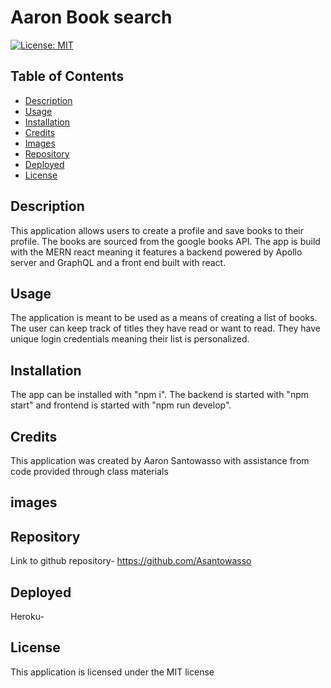 # Aaron Book search

[![License: MIT](https://img.shields.io/badge/License-MIT-yellow.svg)](https://opensource.org/licenses/MIT)
## Table of Contents

- [Description](#description)
- [Usage](#usage)
- [Installation](#installation)
- [Credits](#credits)
- [Images](#images)
- [Repository](#repository)
- [Deployed](#deployed) 
- [License](#license)

## Description

This application allows users to create a profile and save books to their profile. The books are sourced from the google books API. The app is build with the MERN react meaning it features a backend powered by Apollo server and GraphQL and a front end built with react.

## Usage

The application is meant to be used as a means of creating a list of books. The user can keep track of titles they have read or want to read. They have unique login credentials meaning their list is personalized.

## Installation

The app can be installed with "npm i". The backend is started with "npm start" and frontend is started with "npm run develop".

## Credits

This application was created by Aaron Santowasso with assistance from code provided through class materials

## images


## Repository 

Link to github repository- https://github.com/Asantowasso

## Deployed

Heroku-

## License

This application is licensed under the MIT license


